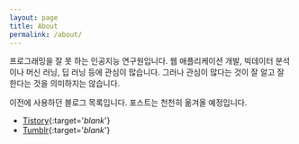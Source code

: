 ```yaml
---
layout: page
title: About
permalink: /about/
---
```


프로그래밍을 잘 못 하는 인공지능 연구원입니다. 웹 애플리케이션 개발, 빅데이터 분석이나 머신 러닝, 딥 러닝 등에 관심이 많습니다. 그러나 관심이 많다는 것이 잘 알고 잘 한다는 것을 의미하지는 않습니다.

이전에 사용하던 블로그 목록입니다. 포스트는 천천히 옮겨올 예정입니다.

- [Tistory](http://deathmerai.tistory.com){:target='_blank_'}
- [Tumblr](http://tomouke.tumblr.com){:target='_blank_'}
